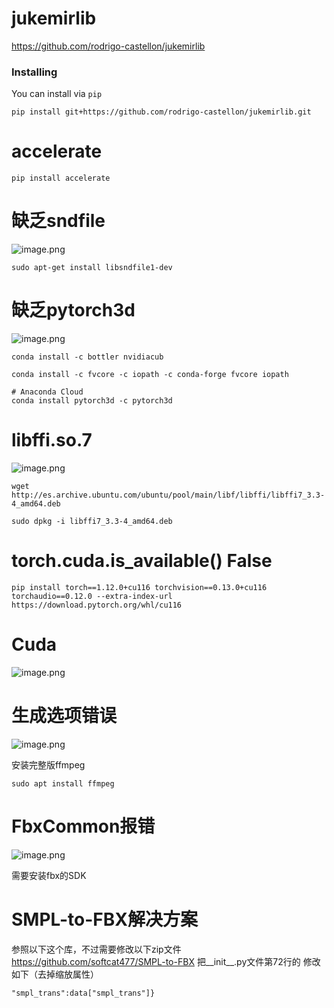 # jukemirlib
https://github.com/rodrigo-castellon/jukemirlib

### Installing

You can install via `pip`

```shell
pip install git+https://github.com/rodrigo-castellon/jukemirlib.git
```



# accelerate
```
pip install accelerate
```
# 缺乏sndfile
![image.png](https://kashiwa-pic.oss-cn-beijing.aliyuncs.com/20240314204831.png)

```
sudo apt-get install libsndfile1-dev
```



# 缺乏pytorch3d

![image.png](https://kashiwa-pic.oss-cn-beijing.aliyuncs.com/20240314204952.png)


```
conda install -c bottler nvidiacub
```

```
conda install -c fvcore -c iopath -c conda-forge fvcore iopath
```

```
# Anaconda Cloud
conda install pytorch3d -c pytorch3d
```



# libffi.so.7
![image.png](https://kashiwa-pic.oss-cn-beijing.aliyuncs.com/20240314215508.png)

```
wget http://es.archive.ubuntu.com/ubuntu/pool/main/libf/libffi/libffi7_3.3-4_amd64.deb

sudo dpkg -i libffi7_3.3-4_amd64.deb
```


# torch.cuda.is_available() False



```
pip install torch==1.12.0+cu116 torchvision==0.13.0+cu116 torchaudio==0.12.0 --extra-index-url https://download.pytorch.org/whl/cu116
```


# Cuda
![image.png](https://kashiwa-pic.oss-cn-beijing.aliyuncs.com/20240315104249.png)

# 生成选项错误
![image.png](https://kashiwa-pic.oss-cn-beijing.aliyuncs.com/20240315114642.png)

安装完整版ffmpeg
```
sudo apt install ffmpeg

```


# FbxCommon报错
![image.png](https://kashiwa-pic.oss-cn-beijing.aliyuncs.com/20240315111220.png)

需要安装fbx的SDK




# SMPL-to-FBX解决方案
参照以下这个库，不过需要修改以下zip文件
https://github.com/softcat477/SMPL-to-FBX
把__init__.py文件第72行的 修改如下（去掉缩放属性）
```
"smpl_trans":data["smpl_trans"]}
```